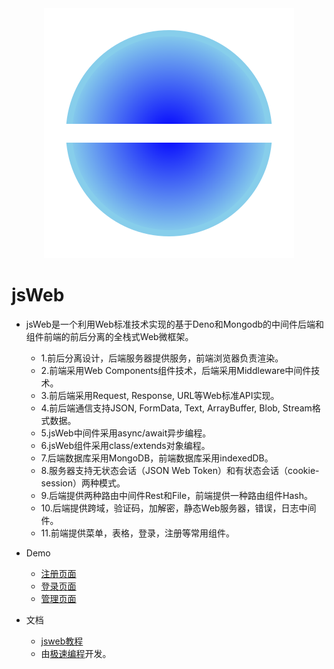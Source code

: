 <div align="center">
<img src="jsweb.svg">
</div>


# jsWeb

- jsWeb是一个利用Web标准技术实现的基于Deno和Mongodb的中间件后端和组件前端的前后分离的全栈式Web微框架。
  - 1.前后分离设计，后端服务器提供服务，前端浏览器负责渲染。
  - 2.前端采用Web Components组件技术，后端采用Middleware中间件技术。
  - 3.前后端采用Request, Response, URL等Web标准API实现。
  - 4.前后端通信支持JSON, FormData, Text, ArrayBuffer, Blob, Stream格式数据。
  - 5.jsWeb中间件采用async/await异步编程。
  - 6.jsWeb组件采用class/extends对象编程。
  - 7.后端数据库采用MongoDB，前端数据库采用indexedDB。
  - 8.服务器支持无状态会话（JSON Web Token）和有状态会话（cookie-session）两种模式。
  - 9.后端提供两种路由中间件Rest和File，前端提供一种路由组件Hash。
  - 10.后端提供跨域，验证码，加解密，静态Web服务器，错误，日志中间件。
  - 11.前端提供菜单，表格，登录，注册等常用组件。

- Demo
  - <a href="https://www.jscoding.net/html/reg.html">注册页面</a>
  - <a href="https://www.jscoding.net/html/login.html">登录页面</a>
  - <a href="https://www.jscoding.net/html/index.html">管理页面</a>

- 文档
	- <a href="https://www.jscoding.net/shell/index.html?name=jsweb&run=1" target="_blank">jsweb教程</a>
  - 由<a href="https://www.jscoding.net/" target="_blank">极速编程</a>开发。
